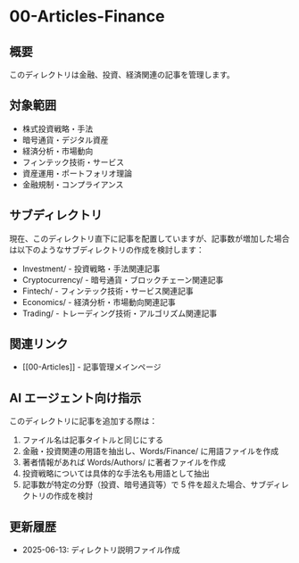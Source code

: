 # 00-Articles-Finance

## 概要

このディレクトリは金融、投資、経済関連の記事を管理します。

## 対象範囲

- 株式投資戦略・手法
- 暗号通貨・デジタル資産
- 経済分析・市場動向
- フィンテック技術・サービス
- 資産運用・ポートフォリオ理論
- 金融規制・コンプライアンス

## サブディレクトリ

現在、このディレクトリ直下に記事を配置していますが、記事数が増加した場合は以下のようなサブディレクトリの作成を検討します：

- Investment/ - 投資戦略・手法関連記事
- Cryptocurrency/ - 暗号通貨・ブロックチェーン関連記事
- Fintech/ - フィンテック技術・サービス関連記事
- Economics/ - 経済分析・市場動向関連記事
- Trading/ - トレーディング技術・アルゴリズム関連記事

## 関連リンク

- [[00-Articles]] - 記事管理メインページ

## AI エージェント向け指示

このディレクトリに記事を追加する際は：

1. ファイル名は記事タイトルと同じにする
2. 金融・投資関連の用語を抽出し、Words/Finance/ に用語ファイルを作成
3. 著者情報があれば Words/Authors/ に著者ファイルを作成
4. 投資戦略については具体的な手法名も用語として抽出
5. 記事数が特定の分野（投資、暗号通貨等）で 5 件を超えた場合、サブディレクトリの作成を検討

## 更新履歴

- 2025-06-13: ディレクトリ説明ファイル作成
